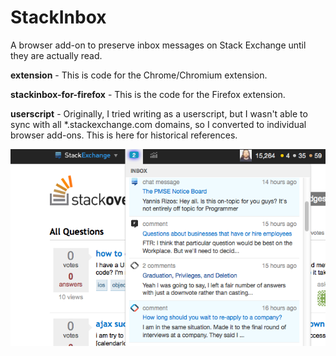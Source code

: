StackInbox
==========

A browser add-on to preserve inbox messages on Stack Exchange until they are actually read.

**extension** - This is code for the Chrome/Chromium extension. 

**stackinbox-for-firefox** - This is the code for the Firefox extension.

**userscript** - Originally, I tried writing as a userscript, but I wasn't able to sync with all *.stackexchange.com domains, so I converted to individual browser add-ons. This is here for historical references.


![StackInbox Unread yet Viewed Items](Screen%20Shot%202014-02-20%20at%2011.40.09%20PM.png)
